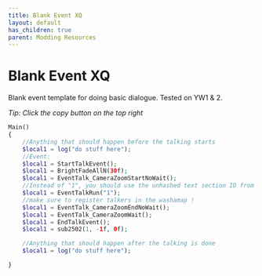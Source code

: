 ```yaml
---
title: Blank Event XQ
layout: default
has_children: true
parent: Modding Resources
---
```


# Blank Event XQ

Blank event template for doing basic dialogue. Tested on YW1 & 2.

*Tip: Click the copy button on the top right*

```php
Main()
{
    //Anything that should happen before the talking starts
    $local1 = log("do stuff here");
    //Event:
    $local1 = StartTalkEvent();
    $local1 = BrightFadeAllN(30f);
    $local1 = EventTalk_CameraZoomStartNoWait();
    //Instead of "1", you should use the unhashed text section ID from your event text cfgbin
    $local1 = EventTalkRun("1");
    //make sure to register talkers in the washamap !
    $local1 = EventTalk_CameraZoomEndNoWait();
    $local1 = EventTalk_CameraZoomWait();
    $local1 = EndTalkEvent();
    $local1 = sub2502(1, -1f, 0f);

    //Anything that should happen after the talking is done
    $local1 = log("do stuff here");

}
```
